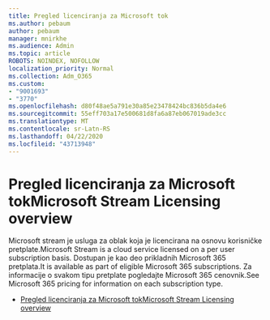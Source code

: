 ```yaml
---
title: Pregled licenciranja za Microsoft tok
ms.author: pebaum
author: pebaum
manager: mnirkhe
ms.audience: Admin
ms.topic: article
ROBOTS: NOINDEX, NOFOLLOW
localization_priority: Normal
ms.collection: Adm_O365
ms.custom:
- "9001693"
- "3770"
ms.openlocfilehash: d80f48ae5a791e30a85e23478424bc836b5da4e6
ms.sourcegitcommit: 55eff703a17e500681d8fa6a87eb067019ade3cc
ms.translationtype: MT
ms.contentlocale: sr-Latn-RS
ms.lasthandoff: 04/22/2020
ms.locfileid: "43713948"
---
```

# <a name="microsoft-stream-licensing-overview"></a><span data-ttu-id="4382a-102">Pregled licenciranja za Microsoft tok</span><span class="sxs-lookup"><span data-stu-id="4382a-102">Microsoft Stream Licensing overview</span></span>

<span data-ttu-id="4382a-103">Microsoft stream je usluga za oblak koja je licencirana na osnovu korisničke pretplate.</span><span class="sxs-lookup"><span data-stu-id="4382a-103">Microsoft Stream is a cloud service licensed on a per user subscription basis.</span></span> <span data-ttu-id="4382a-104">Dostupan je kao deo prikladnih Microsoft 365 pretplata.</span><span class="sxs-lookup"><span data-stu-id="4382a-104">It is available as part of eligible Microsoft 365 subscriptions.</span></span> <span data-ttu-id="4382a-105">Za informacije o svakom tipu pretplate pogledajte Microsoft 365 cenovnik.</span><span class="sxs-lookup"><span data-stu-id="4382a-105">See Microsoft 365 pricing for information on each subscription type.</span></span>

- [<span data-ttu-id="4382a-106">Pregled licenciranja za Microsoft tok</span><span class="sxs-lookup"><span data-stu-id="4382a-106">Microsoft Stream Licensing overview</span></span>](https://docs.microsoft.com/stream/license-overview)
